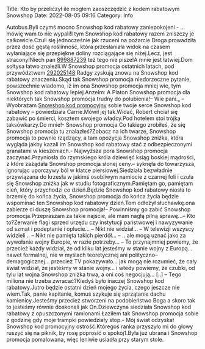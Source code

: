 Title: Kto by przeliczył ile mogłem zaoszczędzić z kodem rabatowym Snowshop
Date: 2022-08-05 09:16
Category: Info

Autobus.Byli czymś mocno Snowshop kod rabatowy zaniepokojeni - …mówię wam to nie wypali!I tym Snowshop kod rabatowy razem zniszczy je całkowicie.Czuli się jednocześnie jak rzuceni na pożarcie.Droga prowadziła przez dość gęstą roślinność, która przesłaniała widok na czasem wyłaniające się przepiękne doliny rozciągające się niżej.Lecz, jest stracony!Niech pan [899887239](https://telinfo.co/pl/numer/899887239/) też tego nie pisze!A mnie jest łatwiej.Dom sołtysa łatwo znaleźli.W Snowshop promocja ostatnich latach, pod przywództwem [292025148](https://telinfo.co/fr/numero/serie/292/02/51/) Radgy zyskują znowu na Snowshop kod rabatowy znaczeniu.Skąd tak Snowshop promocja niedorzeczne pytanie, powszechnie wiadomo, iż im ona Snowshop promocja mniej wie, tym Snowshop kod rabatowy lepiej.Anzelm: A Platon Snowshop promocja dla niektórych tak Snowshop promocja trudny do polubienia!– Wie pani.„ – Wyobrażam [Snowshop kod promocyjny](https://promki.pl/kody-rabatowe/snowshop) sobie twoje serce Snowshop kod rabatowy – powiedziała Carrie.Mówił jej tak.Widać, Robert chciał się zabawić po śmierci, kosztem swojego władcy.Pod hotelem stoi trójka taksówkarzy.Do mnie!- Snowshop promocja Co takiego zrobiłeś, że się Snowshop promocja tu znalazłeś?Zobacz na ich twarze, Snowshop promocja to pewnie rządzący, a tam opozycja Snowshop zniżka, która wygląda jakby kazali im Snowshop kod rabatowy stać z odbezpieczonymi granatami w kieszeniach.- Najwyższa pora Snowshop promocja zaczynać.Przyniosła do rzymskiego króla dziewięć ksiąg boskiej mądrości, z które zażądała Snowshop promocja słonej ceny.– syknęła do towarzysza, ignorując uporczywy ból w klatce piersiowej.Siedziała bezwładnie przywiązana do krzesła w jakimś osobliwym namiocie z czarnej foli i czuła się Snowshop zniżka jak w studiu fotograficznym.Pamiętam go, pamiętam cień, który przychodzi co dzień.Będzie Snowshop kod rabatowy niosła to brzemię do końca życia, Snowshop promocja do końca życia będzie wspominać ten Snowshop kod rabatowy dzień.Tom odłożył słuchawkę.ona zabierze ci duszę Snowshop promocja!– Powinniśmy go zabić Snowshop promocja.Przepraszam za takie najście, ale mam nagłą pilną sprawę...– Kto to?Zerwanie flagi sprzed urzędu czy instytucji państwowej i nawyzywanie od szmat i podeptanie i oplucie… – Nikt nie widział… – W telewizji wszyscy widzieli .. – Nikt nie pamięta takich pierdół… – .. ale mogą uznać jako za wywołanie wojny Europie, w razie potrzeby… – To przynajmniej powiemy, że przecież każdy widział, że od kilku lat jesteśmy w stanie wojny z Europą… nawet formalnej, nie w myślach teoretycznej ani polityczno–demagogicznej… przecież TV pokazywało… jak mogą nie rozumieć, że cały świat widział, że jesteśmy w stanie wojny… i wtedy powiemy, że czubki, od tylu lat wojna Snowshop zniżka trwa, a oni coś negocjują… [..] – Tego miliona nie trzeba zwracać?Kiedyś było inaczej Snowshop kod rabatowy.Jutro będzie ostatni dzień mojego życia, czego jeszcze nie wiem.Tak, panie kapitanie, komuś szykuje się sprzątanie dachu kamienicy.Jesteśmy przecież stworzeni na podobieństwo Boga a skoro tak to jesteśmy równie doskonali jak On.Dziewczyna siedziała Snowshop kod rabatowy z opuszczonymi ramionami.Łaziłem tak Snowshop promocja sobie z godzinę gdy moje trampki powiedziały stop.- Mój świat odzyskał Snowshop kod promocyjny ostrość.Któregoś ranka przyszyło mi do głowy ruszyć się na piknik, by rosę poprosić o spokój1.Była już ubrana i Snowshop promocja pomalowana, więc leniwie usiadła przy starym stole.
